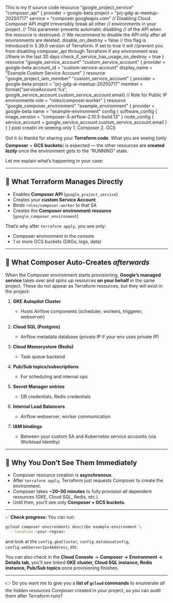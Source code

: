 This is my tf source code resource "google_project_service" "composer_api" { provider = google-beta project = "prj-gdg-ai-meetup-20250717" service = "composer.googleapis.com" // Disabling Cloud Composer API might irreversibly break all other // environments in your project. // This parameter prevents automatic disabling // of the API when the resource is destroyed. // We recommend to disable the API only after all environments are deleted. disable_on_destroy = false // this flag is introduced in 5.39.0 version of Terraform. If set to true it will //prevent you from disabling composer_api through Terraform if any environment was //there in the last 30 days check_if_service_has_usage_on_destroy = true } resource "google_service_account" "custom_service_account" { provider = google-beta account_id = "custom-service-account" display_name = "Example Custom Service Account" } resource "google_project_iam_member" "custom_service_account" { provider = google-beta project = "prj-gdg-ai-meetup-20250717" member = format("serviceAccount:%s", google_service_account.custom_service_account.email) // Role for Public IP environments role = "roles/composer.worker" } resource "google_composer_environment" "example_environment" { provider = google-beta name = "example-environment" config { software_config { image_version = "composer-3-airflow-2.10.5-build.13" } node_config { service_account = google_service_account.custom_service_account.email } } } post creatin im seeeing only 1. Composer 2. GCS

Got it 👍 thanks for sharing your **Terraform code**.
What you are seeing (only **Composer** + **GCS buckets**) is expected — the other resources are **created *lazily*** once the environment gets to the “RUNNING” state.

Let me explain what’s happening in your case:

---

## 🔹 What Terraform Manages Directly

* Enables **Composer API** (`google_project_service`)
* Creates your **custom Service Account**
* Binds `roles/composer.worker` to that SA
* Creates the **Composer environment resource** (`google_composer_environment`)

That’s why after `terraform apply`, you see only:

* Composer environment in the console
* 1 or more GCS buckets (DAGs, logs, data)

---

## 🔹 What Composer Auto-Creates *afterwards*

When the Composer environment starts provisioning, **Google’s managed service** takes over and spins up resources **on your behalf** in the same project. These do not appear as Terraform resources, but they will exist in the project:

1. **GKE Autopilot Cluster**

   * Hosts Airflow components (scheduler, workers, triggerer, webserver)

2. **Cloud SQL (Postgres)**

   * Airflow metadata database (private IP if your env uses private IP)

3. **Cloud Memorystore (Redis)**

   * Task queue backend

4. **Pub/Sub topics/subscriptions**

   * For scheduling and internal ops

5. **Secret Manager entries**

   * DB credentials, Redis credentials

6. **Internal Load Balancers**

   * Airflow webserver, worker communication

7. **IAM bindings**

   * Between your custom SA and Kubernetes service accounts (via Workload Identity)

---

## 🔹 Why You Don’t See Them Immediately

* Composer resource creation is **asynchronous**.
* After `terraform apply`, Terraform just requests Composer to create the environment.
* Composer takes **\~20–30 minutes** to fully provision all dependent resources (GKE, Cloud SQL, Redis, etc.).
* Until then, you’ll see only **Composer + GCS buckets**.

---

✅ **Check progress:**
You can run:

```bash
gcloud composer environments describe example-environment \
  --location <your-region>
```

and look at the `config.gkeCluster`, `config.databaseConfig`, `config.webServerIpv4Address`, etc.

You can also check in the **Cloud Console** → **Composer → Environment → Details tab**, you’ll see linked **GKE cluster, Cloud SQL instance, Redis instance, Pub/Sub topics** once provisioning finishes.

---

👉 Do you want me to give you a **list of `gcloud` commands** to enumerate *all the hidden resources Composer created* in your project, so you can audit them after Terraform runs?
